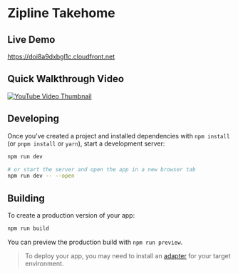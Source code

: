# Zipline Takehome

## Live Demo

<https://doi8a9dxbgl1c.cloudfront.net>


## Quick Walkthrough Video

[![YouTube Video Thumbnail](https://img.youtube.com/vi/G20QpKsPiug/0.jpg)](https://www.youtube.com/watch?v=G20QpKsPiug)

## Developing

Once you've created a project and installed dependencies with `npm install` (or `pnpm install` or `yarn`), start a development server:

```bash
npm run dev

# or start the server and open the app in a new browser tab
npm run dev -- --open
```

## Building

To create a production version of your app:

```bash
npm run build
```

You can preview the production build with `npm run preview`.

> To deploy your app, you may need to install an [adapter](https://svelte.dev/docs/kit/adapters) for your target environment.
